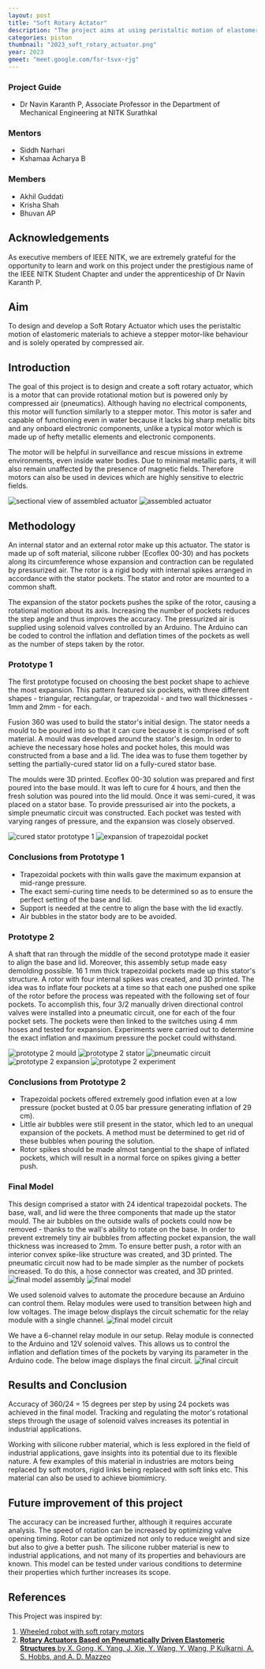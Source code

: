 ```yaml
---
layout: post
title: "Soft Rotary Actator"
description: "The project aims at using peristaltic motion of elastomeric materials to achieve a stepper motor like behavior."
categories: piston
thumbnail: "2023_soft_rotary_actuator.png"
year: 2023
gmeet: "meet.google.com/fsr-tsvx-rjg"
---
```


### Project Guide

- Dr Navin Karanth P, Associate Professor in the Department of Mechanical Engineering at NITK Surathkal

### Mentors

- Siddh Narhari
- Kshamaa Acharya B

### Members

- Akhil Guddati
- Krisha Shah
- Bhuvan AP

## Acknowledgements

As executive members of IEEE NITK, we are extremely grateful for the opportunity to learn and work on this project under the prestigious name of the IEEE NITK Student Chapter and under the apprenticeship of Dr Navin Karanth P.

## Aim

To design and develop a Soft Rotary Actuator which uses the peristaltic motion of elastomeric materials to achieve a stepper motor-like behaviour and is solely operated by compressed air.

## Introduction

The goal of this project is to design and create a soft rotary actuator, which is a motor that can provide rotational motion but is powered only by compressed air (pneumatics). Although having no electrical components, this motor will function similarly to a stepper motor. This motor is safer and capable of functioning even in water because it lacks big sharp metallic bits and any onboard electronic components, unlike a typical motor which is made up of hefty metallic elements and electronic components.

The motor will be helpful in surveillance and rescue missions in extreme environments, even inside water bodies. Due to minimal metallic parts, it will also remain unaffected by the presence of magnetic fields. Therefore motors can also be used in devices which are highly sensitive to electric fields.

![sectional view of assembled actuator](/virtual-expo/assets/img/piston/2023_soft_rotary_actuator/assembly_section_labelled.png)
![assembled actuator](/virtual-expo/assets/img/piston/2023_soft_rotary_actuator/assembly_labelled.png)

## Methodology

An internal stator and an external rotor make up this actuator. The stator is made up of soft material, silicone rubber (Ecoflex 00-30) and has pockets along its circumference whose expansion and contraction can be regulated by pressurized air. The rotor is a rigid body with internal spikes arranged in accordance with the stator pockets. The stator and rotor are mounted to a common shaft.

The expansion of the stator pockets pushes the spike of the rotor, causing a rotational motion about its axis. Increasing the number of pockets reduces the step angle and thus improves the accuracy. The pressurized air is supplied using solenoid valves controlled by an Arduino. The Arduino can be coded to control the inflation and deflation times of the pockets as well as the number of steps taken by the rotor.

### Prototype 1

The first prototype focused on choosing the best pocket shape to achieve the most expansion. This pattern featured six pockets, with three different shapes - triangular, rectangular, or trapezoidal - and two wall thicknesses - 1mm and 2mm - for each.

Fusion 360 was used to build the stator's initial design. The stator needs a mould to be poured into so that it can cure because it is comprised of soft material. A mould was developed around the stator's design. In order to achieve the necessary hose holes and pocket holes, this mould was constructed from a base and a lid. The idea was to fuse them together by setting the partially-cured stator lid on a fully-cured stator base.

The moulds were 3D printed. Ecoflex 00-30 solution was prepared and first poured into the base mould. It was left to cure for 4 hours, and then the fresh solution was poured into the lid mould. Once it was semi-cured, it was placed on a stator base. To provide pressurised air into the pockets, a simple pneumatic circuit was constructed. Each pocket was tested with varying ranges of pressure, and the expansion was closely observed.

![cured stator prototype 1](/virtual-expo/assets/img/piston/2023_soft_rotary_actuator/p1.jpg)
![expansion of trapezoidal pocket](/virtual-expo/assets/img/piston/2023_soft_rotary_actuator/p1_expansion.png)

### Conclusions from Prototype 1

- Trapezoidal pockets with thin walls gave the maximum expansion at mid-range pressure.
- The exact semi-curing time needs to be determined so as to ensure the perfect setting of the base and lid.
- Support is needed at the centre to align the base with the lid exactly.
- Air bubbles in the stator body are to be avoided.

### Prototype 2

A shaft that ran through the middle of the second prototype made it easier to align the base and lid. Moreover, this assembly setup made easy demolding possible. 16 1 mm thick trapezoidal pockets made up this stator's structure. A rotor with four internal spikes was created, and 3D printed. The idea was to inflate four pockets at a time so that each one pushed one spike of the rotor before the process was repeated with the following set of four pockets. To accomplish this, four 3/2 manually driven directional control valves were installed into a pneumatic circuit, one for each of the four pocket sets. The pockets were then linked to the switches using 4 mm hoses and tested for expansion. Experiments were carried out to determine the exact inflation and maximum pressure the pocket could withstand.

![prototype 2 mould](/virtual-expo/assets/img/piston/2023_soft_rotary_actuator/p2_mould.jpg)
![prototype 2 stator](/virtual-expo/assets/img/piston/2023_soft_rotary_actuator/p2_stator.jpg)
![pneumatic circuit](/virtual-expo/assets/img/piston/2023_soft_rotary_actuator/p2_pneumatic_circuit.jpg)
![prototype 2 expansion](/virtual-expo/assets/img/piston/2023_soft_rotary_actuator/p2_expansion.png)
![prototype 2 experiment](/virtual-expo/assets/img/piston/2023_soft_rotary_actuator/p2_experiment.png)

### Conclusions from Prototype 2

- Trapezoidal pockets offered extremely good inflation even at a low pressure (pocket busted at 0.05 bar pressure generating inflation of 29 cm).
- Little air bubbles were still present in the stator, which led to an unequal expansion of the pockets. A method must be determined to get rid of these bubbles when pouring the solution.
- Rotor spikes should be made almost tangential to the shape of inflated pockets, which will result in a normal force on spikes giving a better push.

### Final Model

This design comprised a stator with 24 identical trapezoidal pockets. The base, wall, and lid were the three components that made up the stator mould. The air bubbles on the outside walls of pockets could now be removed - thanks to the wall's ability to rotate on the base. In order to prevent extremely tiny air bubbles from affecting pocket expansion, the wall thickness was increased to 2mm. To ensure better push, a rotor with an interior convex spike-like structure was created, and 3D printed. The pneumatic circuit now had to be made simpler as the number of pockets increased. To do this, a hose connector was created, and 3D printed.
![final model assembly](/virtual-expo/assets/img/piston/2023_soft_rotary_actuator/p3_assembly_labelled.png)
![final model](/virtual-expo/assets/img/piston/2023_soft_rotary_actuator/p3_final.jpg)

We used solenoid valves to automate the procedure because an Arduino can control them. Relay modules were used to transition between high and low voltages. The image below displays the circuit schematic for the relay module with a single channel.
![final model circuit](/virtual-expo/assets/img/piston/2023_soft_rotary_actuator/p3_circuit_schematic.png)

We have a 6-channel relay module in our setup. Relay module is connected to the Arduino and 12V solenoid valves. This allows us to control the inflation and deflation times of the pockets by varying its parameter in the Arduino code. The below image displays the final circuit.
![final circuit](/virtual-expo/assets/img/piston/2023_soft_rotary_actuator/p3_circuit.png)

## Results and Conclusion

Accuracy of 360/24 = 15 degrees per step by using 24 pockets was achieved in the final model. Tracking and regulating the motor's rotational steps through the usage of solenoid valves increases its potential in industrial applications.

Working with silicone rubber material, which is less explored in the field of industrial applications, gave insights into its potential due to its flexible nature. A few examples of this material in industries are motors being replaced by soft motors, rigid links being replaced with soft links etc. This material can also be used to achieve biomimicry.

## Future improvement of this project

The accuracy can be increased further, although it requires accurate analysis. The speed of rotation can be increased by optimizing valve opening timing. Rotor can be optimized not only to reduce weight and size but also to give a better push. The silicone rubber material is new to industrial applications, and not many of its properties and behaviours are known. This model can be tested under various conditions to determine their properties which further increases its scope.

## References

This Project was inspired by: 
1. [Wheeled robot with soft rotary motors](https://spectrum.ieee.org/wheeled-robot-with-soft-rotary-motors)
2. [**Rotary Actuators Based on Pneumatically Driven Elastomeric Structures** by X. Gong, K. Yang, J. Xie, Y. Wang, Y. Wang, P Kulkarni, A. S. Hobbs, and A. D. Mazzeo](https://onlinelibrary.wiley.com/doi/full/10.1002/adma.201600660)

